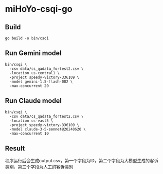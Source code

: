 # miHoYo-csqi-go

## Build
```
go build -o bin/csqi
```

## Run Gemini model
```
bin/csqi \
  -csv data/cs_qadata_fortest2.csv \
  -location us-central1 \
  -project speedy-victory-336109 \
  -model gemini-1.5-flash-002 \
  -max-concurrent 20
```
## Run Claude model
```
bin/csqi \
  -csv data/cs_qadata_fortest2.csv \
  -location us-east5 \
  -project speedy-victory-336109 \
  -model claude-3-5-sonnet@20240620 \
  -max-concurrent 10
```

## Result
程序运行后会生成output.csv，第一个字段为ID，第二个字段为大模型生成的客诉类别，第三个字段为人工的客诉类别
